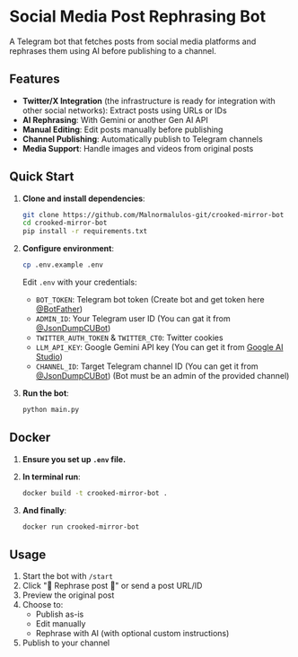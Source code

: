 # Social Media Post Rephrasing Bot

A Telegram bot that fetches posts from social media platforms and rephrases them using AI before publishing to a channel.

## Features

- **Twitter/X Integration** (the infrastructure is ready for integration with other social networks): Extract posts using URLs or IDs
- **AI Rephrasing**: With Gemini or another Gen AI API
- **Manual Editing**: Edit posts manually before publishing
- **Channel Publishing**: Automatically publish to Telegram channels
- **Media Support**: Handle images and videos from original posts

## Quick Start

1. **Clone and install dependencies**:
   ```bash
   git clone https://github.com/Malnormalulos-git/crooked-mirror-bot
   cd crooked-mirror-bot
   pip install -r requirements.txt
   ```

2. **Configure environment**:
   ```bash
   cp .env.example .env
   ```
   Edit `.env` with your credentials:
   - `BOT_TOKEN`: Telegram bot token (Create bot and get token here [@BotFather](https://t.me/BotFather))
   - `ADMIN_ID`: Your Telegram user ID (You can gat it from [@JsonDumpCUBot](https://t.me/JsonDumpCUBot))
   - `TWITTER_AUTH_TOKEN` & `TWITTER_CT0`: Twitter cookies
   - `LLM_API_KEY`: Google Gemini API key (You can get it from [Google AI Studio](https://aistudio.google.com/app/apikey))
   - `CHANNEL_ID`: Target Telegram channel ID (You can get it from [@JsonDumpCUBot](https://t.me/JsonDumpCUBot)) (Bot must be an admin of the provided channel)

3. **Run the bot**:
   ```bash
   python main.py
   ```

## Docker

1. **Ensure you set up `.env` file.**

2. **In terminal run**:
   ```bash
   docker build -t crooked-mirror-bot .
   ```

3. **And finally**:
   ```bash
   docker run crooked-mirror-bot
   ```


## Usage

1. Start the bot with `/start`
2. Click "🔄 Rephrase post 📜" or send a post URL/ID
3. Preview the original post
4. Choose to:
   - Publish as-is
   - Edit manually
   - Rephrase with AI (with optional custom instructions)
5. Publish to your channel